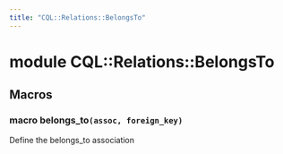 ```yaml
---
title: "CQL::Relations::BelongsTo"
---
```


# module CQL::Relations::BelongsTo

## Macros

### macro belongs_to`(assoc, foreign_key)`

Define the belongs_to association
